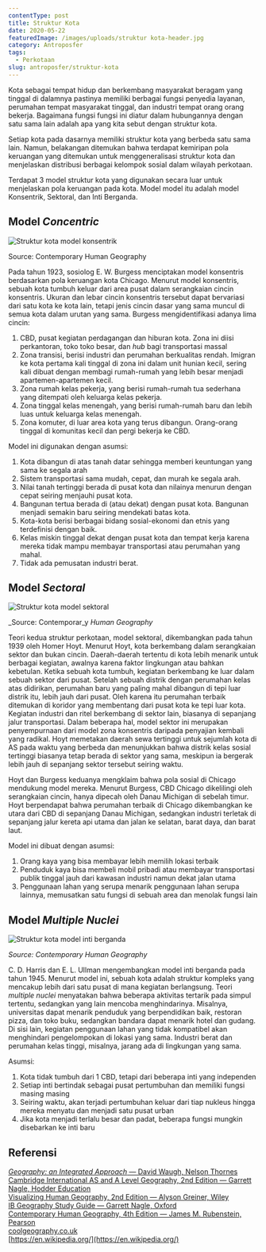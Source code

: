 ```yaml
---
contentType: post
title: Struktur Kota
date: 2020-05-22
featuredImage: /images/uploads/struktur kota-header.jpg
category: Antroposfer
tags:
  - Perkotaan
slug: antroposfer/struktur-kota
---
```


Kota sebagai tempat hidup dan berkembang masyarakat beragam yang tinggal di dalamnya pastinya memiliki berbagai fungsi penyedia layanan, perumahan tempat masyarakat tinggal, dan industri tempat orang orang bekerja. Bagaimana fungsi fungsi ini diatur dalam hubungannya dengan satu sama lain adalah apa yang kita sebut dengan struktur kota.

Setiap kota pada dasarnya memiliki struktur kota yang berbeda satu sama lain. Namun, belakangan ditemukan bahwa terdapat kemiripan pola keruangan yang ditemukan untuk menggeneralisasi struktur kota dan menjelaskan distribusi berbagai kelompok sosial dalam wilayah perkotaan.

Terdapat 3 model struktur kota yang digunakan secara luar untuk menjelaskan pola keruangan pada kota. Model model itu adalah model Konsentrik, Sektoral, dan Inti Berganda.

## Model _Concentric_

![Struktur kota model  konsentrik](images/uploads/model-konsentrik.png)

Source: Contemporary Human Geography

Pada tahun 1923, sosiolog E. W. Burgess menciptakan model konsentris berdasarkan pola keruangan kota Chicago. Menurut model konsentris, sebuah kota tumbuh keluar dari area pusat dalam serangkaian cincin konsentris. Ukuran dan lebar cincin konsentris tersebut dapat bervariasi dari satu kota ke kota lain, tetapi jenis cincin dasar yang sama muncul di semua kota dalam urutan yang sama. Burgess mengidentifikasi adanya lima cincin:

1. CBD, pusat kegiatan perdagangan dan hiburan kota. Zona ini diisi perkantoran, toko toko besar, dan _hub_ bagi transportasi massal
2. Zona transisi, berisi industri dan perumahan berkualitas rendah. Imigran ke kota pertama kali tinggal di zona ini dalam unit hunian kecil, sering kali dibuat dengan membagi rumah-rumah yang lebih besar menjadi apartemen-apartemen kecil.
3. Zona rumah kelas pekerja, yang berisi rumah-rumah tua sederhana yang ditempati oleh keluarga kelas pekerja.
4. Zona tinggal kelas menengah, yang berisi rumah-rumah baru dan lebih luas untuk keluarga kelas menengah.
5. Zona komuter, di luar area kota yang terus dibangun. Orang-orang tinggal di komunitas kecil dan pergi bekerja ke CBD.

Model ini digunakan dengan asumsi:

1. Kota dibangun di atas tanah datar sehingga memberi keuntungan yang sama ke segala arah
2. Sistem transportasi sama mudah, cepat, dan murah ke segala arah.
3. Nilai tanah tertinggi berada di pusat kota dan nilainya menurun dengan cepat seiring menjauhi pusat kota.
4. Bangunan tertua berada di (atau dekat) dengan pusat kota. Bangunan menjadi semakin baru seiring mendekati batas kota.
5. Kota-kota berisi berbagai bidang sosial-ekonomi dan etnis yang terdefinisi dengan baik.
6. Kelas miskin tinggal dekat dengan pusat kota dan tempat kerja karena mereka tidak mampu membayar transportasi atau perumahan yang mahal.
7. Tidak ada pemusatan industri berat.

## Model _Sectoral_

![Struktur kota model sektoral](images/uploads/model-sektoral.png)

_Source: Contemporar_y _Human Geography_

Teori kedua struktur perkotaan, model sektoral, dikembangkan pada tahun 1939 oleh Homer Hoyt. Menurut Hoyt, kota berkembang dalam serangkaian sektor dan bukan cincin. Daerah-daerah tertentu di kota lebih menarik untuk berbagai kegiatan, awalnya karena faktor lingkungan atau bahkan kebetulan. Ketika sebuah kota tumbuh, kegiatan berkembang ke luar dalam sebuah sektor dari pusat. Setelah sebuah distrik dengan perumahan kelas atas didirikan, perumahan baru yang paling mahal dibangun di tepi luar distrik itu, lebih jauh dari pusat. Oleh karena itu perumahan terbaik ditemukan di koridor yang membentang dari pusat kota ke tepi luar kota. Kegiatan industri dan ritel berkembang di sektor lain, biasanya di sepanjang jalur transportasi. Dalam beberapa hal, model sektor ini merupakan penyempurnaan dari model zona konsentris daripada penyajian kembali yang radikal. Hoyt memetakan daerah sewa tertinggi untuk sejumlah kota di AS pada waktu yang berbeda dan menunjukkan bahwa distrik kelas sosial tertinggi biasanya tetap berada di sektor yang sama, meskipun ia bergerak lebih jauh di sepanjang sektor tersebut seiring waktu.

Hoyt dan Burgess keduanya mengklaim bahwa pola sosial di Chicago mendukung model mereka. Menurut Burgess, CBD Chicago dikelilingi oleh serangkaian cincin, hanya dipecah oleh Danau Michigan di sebelah timur. Hoyt berpendapat bahwa perumahan terbaik di Chicago dikembangkan ke utara dari CBD di sepanjang Danau Michigan, sedangkan industri terletak di sepanjang jalur kereta api utama dan jalan ke selatan, barat daya, dan barat laut.

Model ini dibuat dengan asumsi:

1. Orang kaya yang bisa membayar lebih memilih lokasi terbaik
2. Penduduk kaya bisa membeli mobil pribadi atau membayar transportasi publik tinggal jauh dari kawasan industri namun dekat jalan utama
3. Penggunaan lahan yang serupa menarik penggunaan lahan serupa lainnya, memusatkan satu fungsi di sebuah area dan menolak fungsi lain

## Model _Multiple Nuclei_

![Struktur kota model inti berganda](https://supergeografi.com/wp-content/uploads/2020/05/image-32.png?w=583)

_Source: Contemporary_ _Human Geography_

C. D. Harris dan E. L. Ullman mengembangkan model inti berganda pada tahun 1945. Menurut model ini, sebuah kota adalah struktur kompleks yang mencakup lebih dari satu pusat di mana kegiatan berlangsung. Teori _multiple nuclei_ menyatakan bahwa beberapa aktivitas tertarik pada simpul tertentu, sedangkan yang lain mencoba menghindarinya. Misalnya, universitas dapat menarik penduduk yang berpendidikan baik, restoran pizza, dan toko buku, sedangkan bandara dapat menarik hotel dan gudang. Di sisi lain, kegiatan penggunaan lahan yang tidak kompatibel akan menghindari pengelompokan di lokasi yang sama. Industri berat dan perumahan kelas tinggi, misalnya, jarang ada di lingkungan yang sama.

Asumsi:

1. Kota tidak tumbuh dari 1 CBD, tetapi dari beberapa inti yang independen
2. Setiap inti bertindak sebagai pusat pertumbuhan dan memiliki fungsi masing masing
3. Seiring waktu, akan terjadi pertumbuhan keluar dari tiap nukleus hingga mereka menyatu dan menjadi satu pusat urban
4. Jika kota menjadi terlalu besar dan padat, beberapa fungsi mungkin disebarkan ke inti baru

## Referensi

[_Geography: an Integrated Approach_ — David Waugh, Nelson Thornes](https://amzn.to/2AZsvdq)  
[Cambridge International AS and A Level Geography, 2nd Edition — Garrett Nagle, Hodder Education](https://amzn.to/2zslj9e)  
[Visualizing Human Geography, 2nd Edition — Alyson Greiner, Wiley](https://amzn.to/2WYRB4u)  
[IB Geography Study Guide — Garrett Nagle, Oxford](https://amzn.to/3gnZ30P)  
[Contemporary Human Geography, 4th Edition — James M. Rubenstein, Pearson](https://amzn.to/3d7G2h0)  
[coolgeography.co.uk](http://coolgeography.co.uk/)  
[https://en.wikipedia.org/](https://en.wikipedia.org/)
